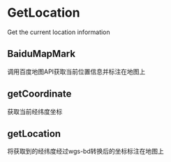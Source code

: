 # GetLocation
Get the current location information

## BaiduMapMark
调用百度地图API获取当前位置信息并标注在地图上
## getCoordinate
获取当前经纬度坐标
## getLocation
将获取到的经纬度经过wgs-bd转换后的坐标标注在地图上